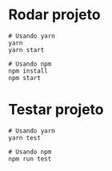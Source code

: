 # Rodar projeto

```
# Usando yarn
yarn
yarn start

# Usando npm
npm install
npm start
```


# Testar projeto

```
# Usando yarn
yarn test

# Usando npm
npm run test
```